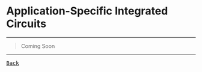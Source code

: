 # Application-Specific Integrated Circuits

---

> Coming Soon

---

[<kbd> Back </kbd>](./../readme.md)
